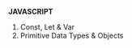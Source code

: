 <b>JAVASCRIPT</b>

<ol>
  <li>Const, Let & Var</li>
  <li>Primitive Data Types & Objects</li>
</ol>
